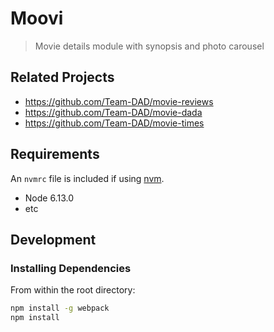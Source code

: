 # Moovi 

> Movie details module with synopsis and photo carousel

## Related Projects

  - https://github.com/Team-DAD/movie-reviews
  - https://github.com/Team-DAD/movie-dada
  - https://github.com/Team-DAD/movie-times

## Requirements

An `nvmrc` file is included if using [nvm](https://github.com/creationix/nvm).

- Node 6.13.0
- etc

## Development

### Installing Dependencies

From within the root directory:

```sh
npm install -g webpack
npm install
```

